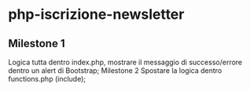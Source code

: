 # php-iscrizione-newsletter


## Milestone 1
Logica tutta dentro index.php, mostrare il messaggio di successo/errore dentro un alert di Bootstrap;
Milestone 2
Spostare la logica dentro functions.php (include);

